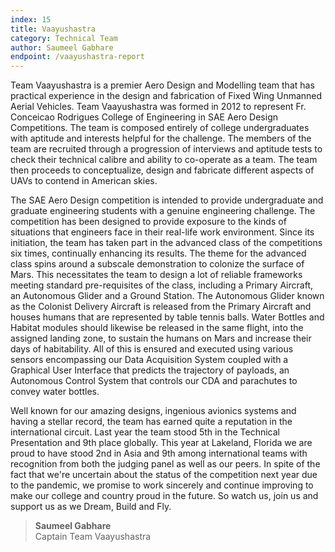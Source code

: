 ```yaml
---
index: 15
title: Vaayushastra
category: Technical Team
author: Saumeel Gabhare
endpoint: /vaayushastra-report
---
```


Team Vaayushastra is a premier Aero Design and Modelling team that has practical experience in the design and fabrication of Fixed Wing Unmanned Aerial Vehicles. Team Vaayushastra was formed in 2012 to represent Fr. Conceicao Rodrigues College of Engineering in SAE Aero Design Competitions. The team is composed entirely of college undergraduates with aptitude and interests helpful for the challenge. The members of the team are recruited through a progression of interviews and aptitude tests to check their technical calibre and ability to co-operate as a team. The team then proceeds to conceptualize, design and fabricate different aspects of UAVs to contend in American skies.

The SAE Aero Design competition is intended to provide undergraduate and graduate engineering students with a genuine engineering challenge. The competition has been designed to provide exposure to the kinds of situations that engineers face in their real-life work environment. Since its initiation, the team has taken part in the advanced class of the competitions six times, continually enhancing its results. The theme for the advanced class spins around a subscale demonstration to colonize the surface of Mars. This necessitates the team to design a lot of reliable frameworks meeting standard pre-requisites of the class, including a Primary Aircraft, an Autonomous Glider and a Ground Station. The Autonomous Glider known as the Colonist Delivery Aircraft is released from the Primary Aircraft and houses humans that are represented by table tennis balls. Water Bottles and Habitat modules should likewise be released in the same flight, into the assigned landing zone, to sustain the humans on Mars and increase their days of habitability. All of this is ensured and executed using various sensors encompassing our Data Acquisition System coupled with a Graphical User Interface that predicts the trajectory of payloads, an Autonomous Control System that controls our CDA and parachutes to convey water bottles.

Well known for our amazing designs, ingenious avionics systems and having a stellar record, the team has earned quite a reputation in the international circuit. Last year the team stood 5th in the Technical Presentation and 9th place globally. This year at Lakeland, Florida we are proud to have stood 2nd in Asia and 9th among international teams with recognition from both the judging panel as well as our peers. In spite of the fact that we're uncertain about the status of the competition next year due to the pandemic, we promise to work sincerely and continue improving to make our college and country proud in the future. So watch us, join us and support us as we Dream, Build and Fly.

> **Saumeel Gabhare**<br>
> Captain
> Team Vaayushastra

<center>
<a
          href="https://www.instagram.com/teamvaayushastra/"
          target="_blank"
          ><i class="fa fa-instagram fa-2x p-2"></i
        ></a>
        <a
          href="https://m.facebook.com/TeamVaayushastra/"
          target="_blank"
          ><i class="fa fa-facebook-square fa-2x p-2"></i
        ></a>
         <a
          href="https://www.linkedin.com/company/team-vaayushastra"
          target="_blank"
          ><i class="fa fa-linkedin fa-2x p-2" aria-hidden="true"></i
        ></a>
        <a
          href="http://www.vaayushastra.in"
          target="_blank"
          ><i class="fa fa-globe fa-2x p-2" aria-hidden="true"></i
        ></a>
</center>
